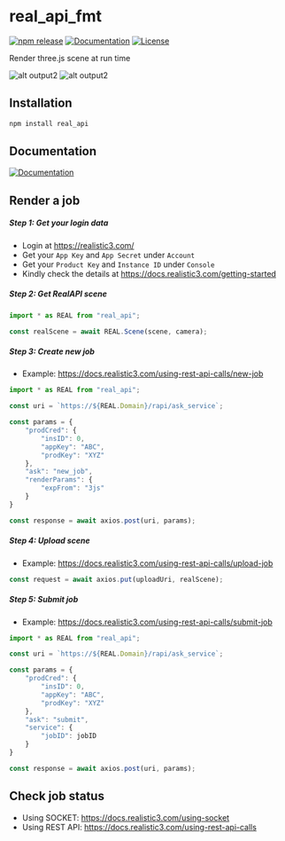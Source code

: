 # real_api_fmt

[![npm release](https://img.shields.io/npm/v/real_api)](https://www.npmjs.com/package/real_api)
[![Documentation](https://img.shields.io/badge/view-Documentation-blue?label=Open)](https://docs.realistic3.com/)
[![License](https://img.shields.io/badge/License-CSL-green)](#license)


Render three.js scene at run time

![alt output2](https://usmanheart.oss-cn-hongkong.aliyuncs.com/rapi/real_api_three/imgs/output2.jpg)
![alt output2](https://usmanheart.oss-cn-hongkong.aliyuncs.com/rapi/real_api_three/imgs/output1.jpg)


## Installation
```bash
npm install real_api
```

## Documentation

[![Documentation](https://img.shields.io/badge/view-Documentation-blue?label=Open)](https://docs.realistic3.com/)

## Render a job

##### Step 1: Get your login data

* Login at https://realistic3.com/
* Get your `App Key` and `App Secret` under `Account`
* Get your `Product Key` and `Instance ID` under `Console`
* Kindly check the details at https://docs.realistic3.com/getting-started


##### Step 2: Get RealAPI scene
```js
import * as REAL from "real_api";

const realScene = await REAL.Scene(scene, camera);
```

##### Step 3: Create new job

* Example: https://docs.realistic3.com/using-rest-api-calls/new-job

```js
import * as REAL from "real_api";

const uri = `https://${REAL.Domain}/rapi/ask_service`;

const params = {
    "prodCred": {
        "insID": 0,
        "appKey": "ABC",
        "prodKey": "XYZ"
    },
    "ask": "new_job",
    "renderParams": {
        "expFrom": "3js"
    }
}

const response = await axios.post(uri, params);
```


##### Step 4: Upload scene

* Example: https://docs.realistic3.com/using-rest-api-calls/upload-job

```js
const request = await axios.put(uploadUri, realScene);
```


##### Step 5: Submit job

* Example: https://docs.realistic3.com/using-rest-api-calls/submit-job

```js
import * as REAL from "real_api";

const uri = `https://${REAL.Domain}/rapi/ask_service`;

const params = {
    "prodCred": {
        "insID": 0,
        "appKey": "ABC",
        "prodKey": "XYZ"
    },
    "ask": "submit",
    "service": {
        "jobID": jobID
    }
}

const response = await axios.post(uri, params);
```

## Check job status

* Using SOCKET: https://docs.realistic3.com/using-socket
* Using REST API: https://docs.realistic3.com/using-rest-api-calls
